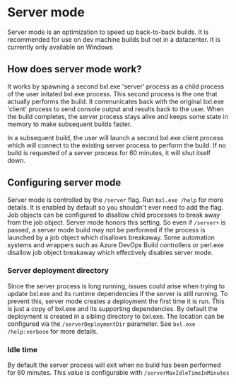 # Server mode
Server mode is an optimization to speed up back-to-back builds. It is recommended for use on dev machine builds but not in a datacenter. It is currently only available on Windows

## How does server mode work? 
It works by spawning a second bxl.exe 'server' process as a child process of the user initated bxl.exe process. This second process is the one that actually performs the build. It communicates back with the original bxl.exe 'client' process to send console output and results back to the user. When the build completes, the server process stays alive and keeps some state in memory to make subsequent builds faster.

In a subsequent build, the user will launch a second bxl.exe client process which will connect to the existing server process to perform the build. If no build is requested of a server process for 60 minutes, it will shut itself down.

## Configuring server mode 
Server mode is controlled by the `/server` flag. Run `bxl.exe /help` for more details. It is enabled by default so you shouldn't ever need to add the flag. Job objects can be configured to disallow child processes to break away from the job object. Server mode honors this setting. So even if `/server+` is passed, a server mode build may not be performed if the process is launched by a job object which disallows breakaway. Some automation systems and wrappers such as Azure DevOps Build controllers or perl.exe disallow job object breakaway which effectively disables server mode.

### Server deployment directory
Since the server process is long running, issues could arise when trying to update bxl.exe and its runtime dependencies if the server is still running. To prevent this, server mode creates a deployment the first time it is run. This is just a copy of bxl.exe and its supporting dependencies. By default the deployment is created in a sibling directory to bxl.exe. The location can be configured via the `/serverDeploymentDir` parameter. See `bxl.exe /help:verbose` for more details.

### Idle time
By default the server process will exit when no build has been performed for 60 minutes. This value is configurable with `/serverMaxIdleTimeInMinutes `

